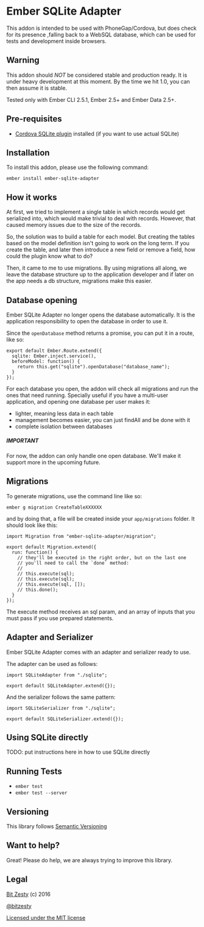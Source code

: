# Ember SQLite Adapter

This addon is intended to be used with PhoneGap/Cordova, but does check for its presence ,falling back to a WebSQL database, which can be used for tests and development inside browsers.

[npm-badge]: https://img.shields.io/npm/v/ember-sqlite-adapter.svg
[npm-badge-url]: https://www.npmjs.com/package/ember-sqlite-adapter
[ember-observer-badge]: http://emberobserver.com/badges/ember-sqlite-adapter.svg
[ember-observer-badge-url]: http://emberobserver.com/addons/ember-sqlite-adapter
[license-badge]: https://img.shields.io/npm/l/ember-sqlite-adapter.svg
[license-badge-url]: LICENSE.md
[dependencies-badge]: https://img.shields.io/david/bitzesty/ember-sqlite-adapter.svg
[dependencies-badge-url]: https://david-dm.org/bitzesty/ember-sqlite-adapter
[devDependencies-badge]: https://img.shields.io/david/dev/bitzesty/ember-sqlite-adapter.svg
[devDependencies-badge-url]: https://david-dm.org/bitzesty/ember-sqlite-adapter#info=devDependencies

## Warning

This addon should *NOT* be considered stable and production ready. It is under heavy development at this moment.
By the time we hit 1.0, you can then assume it is stable.

Tested only with Ember CLI 2.5.1, Ember 2.5+ and Ember Data 2.5+.

## Pre-requisites

* [Cordova SQLite plugin](https://github.com/litehelpers/Cordova-sqlite-storage) installed (if you want to use actual SQLite)

## Installation

To install this addon, please use the following command:

```
ember install ember-sqlite-adapter
```

## How it works

At first, we tried to implement a single table in which records would get serialized into, which would make trivial to deal with records. However, that caused memory issues due to the size of the records.

So, the solution was to build a table for each model. But creating the tables based on the model definition isn't going to work on the long term. If you create the table, and later then introduce a new field or remove a field, how could the plugin know what to do?

Then, it came to me to use migrations. By using migrations all along, we leave the database structure up to the application developer and if later on the app needs a db structure, migrations make this easier.

## Database opening

Ember SQLite Adapter no longer opens the database automatically. It is the application responsibility to open the database in order to use it.

Since the `openDatabase` method returns a promise, you can put it in a route, like so:

```
export default Ember.Route.extend({
  sqlite: Ember.inject.service(),
  beforeModel: function() {
    return this.get("sqlite").openDatabase("database_name");
  }
});
```

For each database you open, the addon will check all migrations and run the ones that need running.
Specially useful if you have a multi-user application, and opening one database per user makes it:

- lighter, meaning less data in each table
- management becomes easier, you can just findAll and be done with it
- complete isolation between databases

##### IMPORTANT

For now, the addon can only handle one open database. We'll make it support more in the upcoming future.

## Migrations

To generate migrations, use the command line like so:

```
ember g migration CreateTableXXXXXX
```

and by doing that, a file will be created inside your `app/migrations` folder. It should look like this:

```
import Migration from "ember-sqlite-adapter/migration";

export default Migration.extend({
  run: function() {
    // they'll be executed in the right order, but on the last one
    // you'll need to call the `done` method:
    //
    // this.execute(sql);
    // this.execute(sql);
    // this.execute(sql, []);
    // this.done();
  }
});
```
The execute method receives an sql param, and an array of inputs that you must pass if you use prepared statements.

## Adapter and Serializer

Ember SQLite Adapter comes with an adapter and serializer ready to use.

The adapter can be used as follows:

```
import SQLiteAdapter from "./sqlite";

export default SQLiteAdapter.extend({});
```

And the serializer follows the same pattern:

```
import SQLiteSerializer from "./sqlite";

export default SQLiteSerializer.extend({});
```

## Using SQLite directly

TODO: put instructions here in how to use SQLite directly

## Running Tests

* `ember test`
* `ember test --server`


## Versioning

This library follows [Semantic Versioning](http://semver.org/)

## Want to help?

Great! Please do help, we are always trying to improve this library.

## Legal

[Bit Zesty](http://bitzesty.com) (c) 2016

[@bitzesty](http://twitter.com/bitzesty)

[Licensed under the MIT license](https://github.com/bitzesty/ember-sqlite-adapter/blob/master/LICENSE.md)
